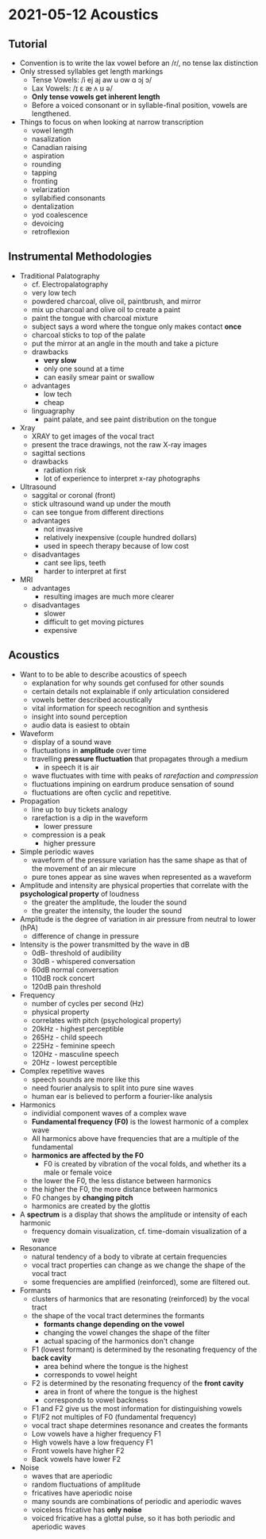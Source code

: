 # 2021-05-12 Acoustics

## Tutorial

* Convention is to write the lax vowel before an /r/, no tense lax distinction
* Only stressed syllables get length markings
  * Tense Vowels: /i ej aj aw u ow ɑ ɔj ɔ/
  * Lax Vowels: /ɪ ε æ ʌ ʊ ə/
  * **Only tense vowels get inherent length**
  * Before a voiced consonant or in syllable-final position, vowels are lengthened.
* Things to focus on when looking at narrow transcription
  * vowel length
  * nasalization
  * Canadian raising
  * aspiration
  * rounding
  * tapping
  * fronting
  * velarization
  * syllabified consonants
  * dentalization
  * yod coalescence
  * devoicing
  * retroflexion

## Instrumental Methodologies

* Traditional Palatography
  * cf. Electropalatography
  * very low tech
  * powdered charcoal, olive oil, paintbrush, and mirror
  * mix up charcoal and olive oil to create a paint
  * paint the tongue with charcoal mixture
  * subject says a word where the tongue only makes contact **once**
  * charcoal sticks to top of the palate
  * put the mirror at an angle in the mouth and take a picture
  * drawbacks
    * **very slow**
    * only one sound at a time
    * can easily smear paint or swallow
  * advantages
    * low tech
    * cheap
  * linguagraphy
    * paint palate, and see paint distribution on the tongue
* Xray
  * XRAY to get images of the vocal tract
  * present the trace drawings, not the raw X-ray images
  * sagittal sections
  * drawbacks
    * radiation risk
    * lot of experience to interpret x-ray photographs
* Ultrasound
  * saggital or coronal (front)
  * stick ultrasound wand up under the mouth
  * can see tongue from different directions
  * advantages
    * not invasive
    * relatively inexpensive (couple hundred dollars)
    * used in speech therapy because of low cost
  * disadvantages
    * cant see lips, teeth
    * harder to interpret at first
* MRI
  * advantages
    * resulting images are much more clearer
  * disadvantages
    * slower
    * difficult to get moving pictures
    * expensive

## Acoustics
* Want to to be able to describe acoustics of speech
  * explanation for why sounds get confused for other sounds
  * certain details not explainable if only articulation considered
  * vowels better described acoustically
  * vital information for speech recognition and synthesis
  * insight into sound perception
  * audio data is easiest to obtain
* Waveform
  * display of a sound wave
  * fluctuations in **amplitude** over time
  * travelling **pressure fluctuation** that propagates through a medium
    * in speech it is air
  * wave fluctuates with time with peaks of *rarefaction* and *compression*
  * fluctuations impining on eardrum produce sensation of sound
  * fluctuations are often cyclic and repetitive.
* Propagation
  * line up to buy tickets analogy
  * rarefaction is a dip in the waveform
    * lower pressure
  * compression is a peak
    * higher pressure
* Simple periodic waves
  * waveform of the pressure variation has the same shape as that of the movement of an air mlecure
  * pure tones appear as sine waves when represented as a waveform
* Amplitude and intensity are physical properties that correlate with the **psychological property** of loudness
  * the greater the amplitude, the louder the sound
  * the greater the intensity, the louder the sound
* Amplitude is the degree of variation in air pressure from neutral to lower (hPA)
  * difference of change in pressure
* Intensity is the power transmitted by the wave in dB
  * 0dB- threshold of audibility
  * 30dB - whispered conversation
  * 60dB normal conversation
  * 110dB rock concert
  * 120dB pain threshold
* Frequency
  * number of cycles per second (Hz)
  * physical property
  * correlates with pitch (psychological property)
  * 20kHz - highest perceptible
  * 265Hz - child speech
  * 225Hz - feminine speech
  * 120Hz - masculine speech
  * 20Hz - lowest perceptible
* Complex repetitive waves
  * speech sounds are more like this
  * need fourier analysis to split into pure sine waves
  * human ear is believed to perform a fourier-like analysis
* Harmonics
  * individial component waves of a complex wave
  * **Fundamental frequency (F0)** is the lowest harmonic of a complex wave
  * All harmonics above have frequencies that are a multiple of the fundamental
  * **harmonics are affected by the F0**
    * F0 is created by vibration of the vocal folds, and whether its a male or female voice
  * the lower the F0, the less distance between harmonics
  * the higher the F0, the more distance between harmonics
  * F0 changes by **changing pitch**
  * harmonics are created by the glottis
* A **spectrum** is a display that shows the amplitude or intensity of each harmonic 
  * frequency domain visualization, cf. time-domain visualization of a wave
* Resonance
  * natural tendency of a body to vibrate at certain frequencies
  * vocal tract properties can change as we change the shape of the vocal tract
  * some frequencies are amplified (reinforced), some are filtered out.
* Formants
  * clusters of harmonics that are resonating (reinforced) by the vocal tract
  * the shape of the vocal tract determines the formants
    * **formants change depending on the vowel**
    * changing the vowel changes the shape of the filter
    * actual spacing of the harmonics don't change
  * F1 (lowest formant) is determined by the resonating frequency of the **back cavity**
    * area behind where the tongue is the highest
    * corresponds to vowel height
  * F2 is determined by the resonating frequency of the **front cavity**
    * area in front of where the tongue is the highest
    * corresponds to vowel backness
  * F1 and F2 give us the most information for distinguishing vowels
  * F1/F2 not multiples of F0 (fundamental frequency)
  * vocal tract shape determines resonance and creates the formants
  * Low vowels have a higher frequency F1
  * High vowels have a low frequency F1
  * Front vowels have higher F2
  * Back vowels have lower F2
* Noise
  * waves that are aperiodic 
  * random fluctuations of amplitude
  * fricatives have aperiodic noise
  * many sounds are combinations of periodic and aperiodic waves
  * voiceless fricative has **only noise**
  * voiced fricative has a glottal pulse, so it has both periodic and aperiodic waves
